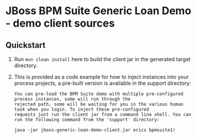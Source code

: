 JBoss BPM Suite Generic Loan Demo - demo client sources 
==================================================


Quickstart
----------

1. Run `mvn clean install` here to build the client jar in the generated target directory.

2. This is provided as a code example for how to inject instances into your process projects, a pre-built version is available in
	 the support directory:

   ```
   You can pre-load the BPM Suite demo with multiple pre-configured process instances, some will run through the
   rejected path, some will be waiting for you in the various human task when you login. To inject these pre-configured
   requests just run the client jar from a command line shell. You can run the following command from the 'support' directory:

   java -jar jboss-generic-loan-demo-client.jar erics bpmsuite1!
   ```

